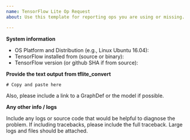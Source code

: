```yaml
---
name: TensorFlow Lite Op Request
about: Use this template for reporting ops you are using or missing.

---
```



**System information**
- OS Platform and Distribution (e.g., Linux Ubuntu 16.04):
- TensorFlow installed from (source or binary):
- TensorFlow version (or github SHA if from source):


**Provide the text output from tflite_convert**

```
# Copy and paste here
```

Also, please include a link to a GraphDef or the model if possible.

**Any other info / logs**

Include any logs or source code that would be helpful to diagnose the problem. If including tracebacks, please include the full traceback. Large logs and files should be attached.
